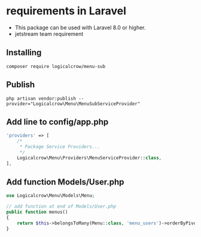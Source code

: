 # **requirements in Laravel**
* This package can be used with Laravel 8.0 or higher.
* jetstream team requirement

## **Installing**
`composer require logicalcrow/menu-sub`

## **Publish**
`php artisan vendor:publish --provider="Logicalcrow\Menu\MenuSubServiceProvider"`

## **Add line to config/app.php**
```php
'providers' => [
    /*
     * Package Service Providers...
     */
    Logicalcrow\Menu\Providers\MenuServiceProvider::class,
],
```

## **Add function Models/User.php**
```php
use Logicalcrow\Menu\Models\Menu;
```

```php
// add function at end of Models/User.php
public function menus()
{
    return $this->belongsToMany(Menu::class, 'menu_users')->orderByPivot('menu_id');
}
```